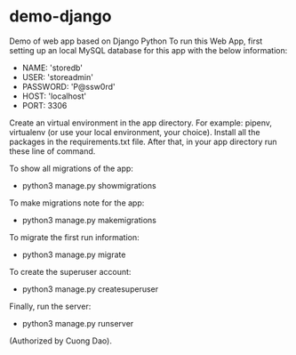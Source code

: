 # demo-django
Demo of web app based on Django Python
To run this Web App, first setting up an local MySQL database 
for this app with the below information:
- NAME: 'storedb'
- USER: 'storeadmin'
- PASSWORD: 'P@ssw0rd'
- HOST: 'localhost' 
- PORT: 3306

Create an virtual environment in the app directory. 
For example: pipenv, virtualenv (or use your local environment, your choice).
Install all the packages in the requirements.txt file. 
After that, in your app directory run these line of command.

To show all migrations of the app: 
- python3 manage.py showmigrations

To make migrations note for the app: 
- python3 manage.py makemigrations

To migrate the first run information:
- python3 manage.py migrate

To create the superuser account:
- python3 manage.py createsuperuser

Finally, run the server:
- python3 manage.py runserver

(Authorized by Cuong Dao).
